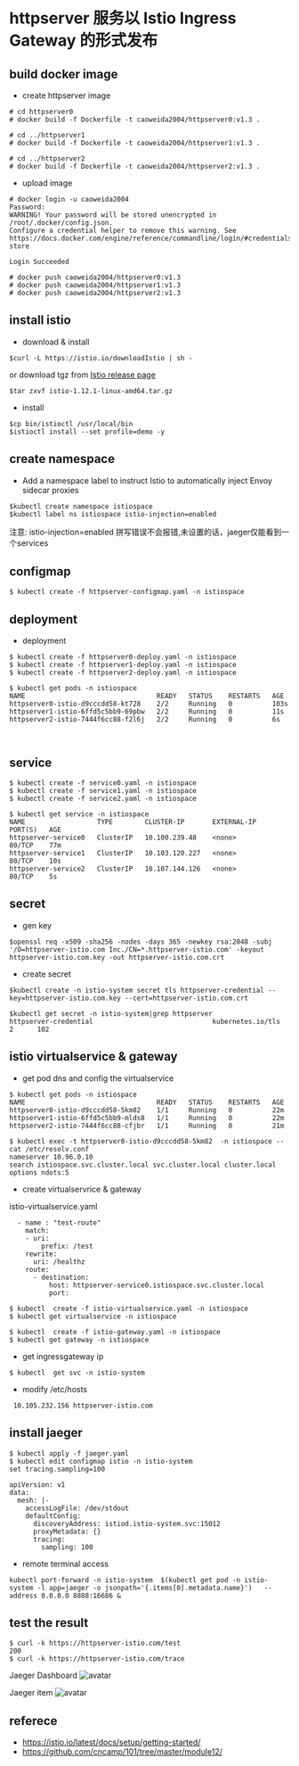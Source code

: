 # httpserver 服务以 Istio Ingress Gateway 的形式发布

##  build docker image

- create httpserver image

```
# cd httpserver0
# docker build -f Dockerfile -t caoweida2004/httpserver0:v1.3 .

# cd ../httpserver1
# docker build -f Dockerfile -t caoweida2004/httpserver1:v1.3 .

# cd ../httpserver2
# docker build -f Dockerfile -t caoweida2004/httpserver2:v1.3 .
```

- upload image

```
# docker login -u caoweida2004
Password:
WARNING! Your password will be stored unencrypted in /root/.docker/config.json.
Configure a credential helper to remove this warning. See
https://docs.docker.com/engine/reference/commandline/login/#credentials-store

Login Succeeded

# docker push caoweida2004/httpserver0:v1.3
# docker push caoweida2004/httpserver1:v1.3
# docker push caoweida2004/httpserver2:v1.3

```


##  install istio

- download & install 

```
$curl -L https://istio.io/downloadIstio | sh -
```
or download tgz from [Istio release page](https://github.com/istio/istio/releases/tag/1.12.1)

```
$tar zxvf istio-1.12.1-linux-amd64.tar.gz
```

- install

```
$cp bin/istioctl /usr/local/bin
$istioctl install --set profile=demo -y
```


##  create namespace

- Add a namespace label to instruct Istio to automatically inject Envoy sidecar proxies

```
$kubectl create namespace istiospace
$kubectl label ns istiospace istio-injection=enabled
```
注意: istio-injection=enabled 拼写错误不会报错,未设置的话，jaeger仅能看到一个services

## configmap

```
$ kubectl create -f httpserver-configmap.yaml -n istiospace
```

## deployment

- deployment

```
$ kubectl create -f httpserver0-deploy.yaml -n istiospace
$ kubectl create -f httpserver1-deploy.yaml -n istiospace
$ kubectl create -f httpserver2-deploy.yaml -n istiospace

$ kubectl get pods -n istiospace
NAME                                 READY   STATUS    RESTARTS   AGE
httpserver0-istio-d9cccdd58-kt728    2/2     Running   0          103s
httpserver1-istio-6ffd5c5bb9-69pbw   2/2     Running   0          11s
httpserver2-istio-7444f6cc88-f2l6j   2/2     Running   0          6s

                                 
```


## service

```
$ kubectl create -f service0.yaml -n istiospace
$ kubectl create -f service1.yaml -n istiospace
$ kubectl create -f service2.yaml -n istiospace

$ kubectl get service -n istiospace
NAME                  TYPE        CLUSTER-IP       EXTERNAL-IP   PORT(S)   AGE
httpserver-service0   ClusterIP   10.100.239.48    <none>        80/TCP    77m
httpserver-service1   ClusterIP   10.103.120.227   <none>        80/TCP    10s
httpserver-service2   ClusterIP   10.107.144.126   <none>        80/TCP    5s

```


## secret


- gen key

```
$openssl req -x509 -sha256 -nodes -days 365 -newkey rsa:2048 -subj '/O=httpserver-istio.com Inc./CN=*.httpserver-istio.com' -keyout httpserver-istio.com.key -out httpserver-istio.com.crt
```

- create secret

```
$kubectl create -n istio-system secret tls httpserver-credential --key=httpserver-istio.com.key --cert=httpserver-istio.com.crt

$kubectl get secret -n istio-system|grep httpserver
httpserver-credential                              kubernetes.io/tls                     2      102
```

## istio virtualservice & gateway

- get pod dns and config the virtualservice

```
$ kubectl get pods -n istiospace
NAME                                 READY   STATUS    RESTARTS   AGE
httpserver0-istio-d9cccdd58-5km82    1/1     Running   0          22m
httpserver1-istio-6ffd5c5bb9-mlds8   1/1     Running   0          22m
httpserver2-istio-7444f6cc88-cfjbr   1/1     Running   0          21m

$ kubectl exec -t httpserver0-istio-d9cccdd58-5km82  -n istiospace -- cat /etc/resolv.conf
nameserver 10.96.0.10
search istiospace.svc.cluster.local svc.cluster.local cluster.local
options ndots:5
```

- create virtualservrice & gateway

istio-virtualservice.yaml
```
  - name : "test-route"
    match:
    - uri:
        prefix: /test
    rewrite:
      uri: /healthz
    route:
      - destination:
          host: httpserver-service0.istiospace.svc.cluster.local
          port:

```

```
$ kubectl  create -f istio-virtualservice.yaml -n istiospace
$ kubectl get virtualservice -n istiospace
```


```
$ kubectl  create -f istio-gateway.yaml -n istiospace
$ kubectl get gateway -n istiospace
```

- get ingressgateway ip

```
$ kubectl  get svc -n istio-system
```

- modify /etc/hosts

```
 10.105.232.156 httpserver-istio.com
```


## install jaeger

```
$ kubectl apply -f jaeger.yaml
$ kubectl edit configmap istio -n istio-system
set tracing.sampling=100
```

```
apiVersion: v1
data:
  mesh: |-
    accessLogFile: /dev/stdout
    defaultConfig:
      discoveryAddress: istiod.istio-system.svc:15012
      proxyMetadata: {}
      tracing:
        sampling: 100
```

- remote terminal access

```
kubectl port-forward -n istio-system  $(kubectl get pod -n istio-system -l app=jaeger -o jsonpath='{.items[0].metadata.name}')   --address 0.0.0.0 8888:16686 &
```


## test the result

```
$ curl -k https://httpserver-istio.com/test
200
$ curl -k https://httpserver-istio.com/trace
```

 Jaeger Dashboard
![avatar](https://github.com/weida/cncamp/blob/master/homework/istio/pic/jaegerboard.png)

 Jaeger item
![avatar](https://github.com/weida/cncamp/blob/master/homework/istio/pic/jaegeritem.png)


## referece
- https://istio.io/latest/docs/setup/getting-started/
- https://github.com/cncamp/101/tree/master/module12/
